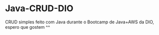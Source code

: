 # Java-CRUD-DIO
CRUD simples feito com Java durante o Bootcamp de Java+AWS da DIO, espero que gostem ^^
